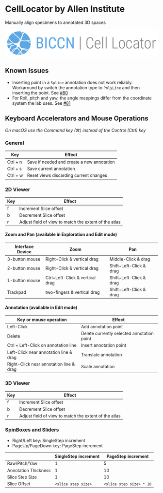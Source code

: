 CellLocator by Allen Institute
==============================

Manually align specimens to annotated 3D spaces

![CellLocator by Allen Institute](Applications/CellLocatorApp/Resources/Images/SplashScreen.png?raw=true)

## Known Issues

* Inserting point in a `Spline` annotation does not work reliably. Workaround by switch the annotation type
  to `PolyLine` and then inserting the point. See [#80](https://github.com/BICCN/cell-locator/issues/80)
* For Roll, pitch and yaw, the angle mappings differ from the coordinate system the lab uses. See [#81](https://github.com/BICCN/cell-locator/issues/81)

## Keyboard Accelerators and Mouse Operations

_On macOS use the Command key (⌘) instead of the Control (Ctrl) key_

### General

| Key      | Effect                                                  |
|----------|---------------------------------------------------------|
| Ctrl + n | Save if needed and create a new annotation              |
| Ctrl + s | Save current annotation                                 |
| Ctrl + w | Reset views discarding current changes                  |


### 2D Viewer

| Key                             | Effect                                                   |
|---------------------------------|----------------------------------------------------------|
| f                               | Increment Slice offset                                   |
| b                               | Decrement Slice offset                                   |
| r                               | Adjust field of view to match the extent of the atlas    |


#### Zoom and Pan (available in Exploration and Edit mode)

| Interface Device                | Zoom                             | Pan                       |
|---------------------------------|----------------------------------|---------------------------|
| 3-button mouse                  | Right-Click & vertical drag      | Middle-Click & drag       |
| 2-button mouse                  | Right-Click & vertical drag      | Shift+Left-Click & drag   |
| 1-button mouse                  | Ctrl+Left-Click & vertical drag  | Shift+Left-Click & drag   |
| Trackpad                        | two-fingers & vertical drag      | Shift+Left-Click & drag   |


#### Annotation (available in Edit mode)

| Key or mouse operation                  | Effect                                                  |
|-----------------------------------------|---------------------------------------------------------|
| Left-Click                              | Add annotation point                                    |
| Delete                                  | Delete currently selected annotation point              |
| Ctrl + Left-Click on annotation line    | Insert annotation point                                 |
| Left-Click near annotation line & drag  | Translate annotation                                    |
| Right-Click near annotation line & drag | Scale annotation                                        |



### 3D Viewer


| Key                             | Effect                                                   |
|---------------------------------|----------------------------------------------------------|
| f                               | Increment Slice offset                                   |
| b                               | Decrement Slice offset                                   |
| r                               | Adjust field of view to match the extent of the atlas    |

### SpinBoxes and Sliders

* Right/Left key: SingleStep increment
* PageUp/PageDown key: PageStep increment

|                       | SingleStep increment | PageStep increment       |
|-----------------------|----------------------|--------------------------|
| Raw/Pitch/Yaw         | 1                    | 5                        |
| Annotation Thickness  | 1                    | 10                       |
| Slice Step Size       | 1                    | 10                       |
| Slice Offset          | `<slice step size>`  | `<slice step size> * 10` |
